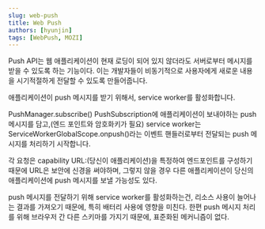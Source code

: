 ```yaml
---
slug: web-push
title: Web Push
authors: [hyunjin]
tags: [WebPush, MOZI]
---
```


Push API는 웹 애플리케이션이 현재 로딩이 되어 있지 않더라도 서버로부터 메시지를 받을 수 있도록 하는 기능이다. 이는 개발자들이 비동기적으로 사용자에게 새로운 내용을 시기적절하게 전달할 수 있도록 만들어줍니다.

애플리케이션이 push 메시지를 받기 위해서, service worker를 활성화합니다.

PushManager.subscribe()
PushSubscription에 애플리케이션이 보내야하는 push 메시지를 담고,(엔드 포인트와 암호화키가 필요) service worker는 ServiceWorkerGlobalScope.onpush()라는 이벤트 핸들러로부터 전달되는 push 메시지를 처리하기 시작합니다.

각 요청은 capability URL:(당신이 애플리케이션)을 특정하여 엔드포인트를 구성하기 때문에 URL은 보안에 신경을 써야하며, 그렇지 않을 경우 다른 애플리케이션이 당신의 애플리케이션에 push 메시지를 보낼 가능성도 있다.

push 메시지를 전달하기 위해 service worker를 활성화하는건, 리소스 사용이 늘어나는 결과를 가져오기 때문에, 특히 배터리 사용에 영향을 미친다. 한편 push 메시지 처리를 위해 브라우저 간 다른 스키마를 가지기 때문에, 표준화된 메커니즘이 없다.
